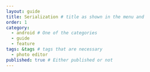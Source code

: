 ```yaml
---
layout: guide
title: Serialization # title as shown in the menu and 
order: 1
category: 
  - android # One of the categories
  - guide
  - feature
tags: &tags # tags that are necessary
  - photo editor 
published: true # Either published or not 
---
```


